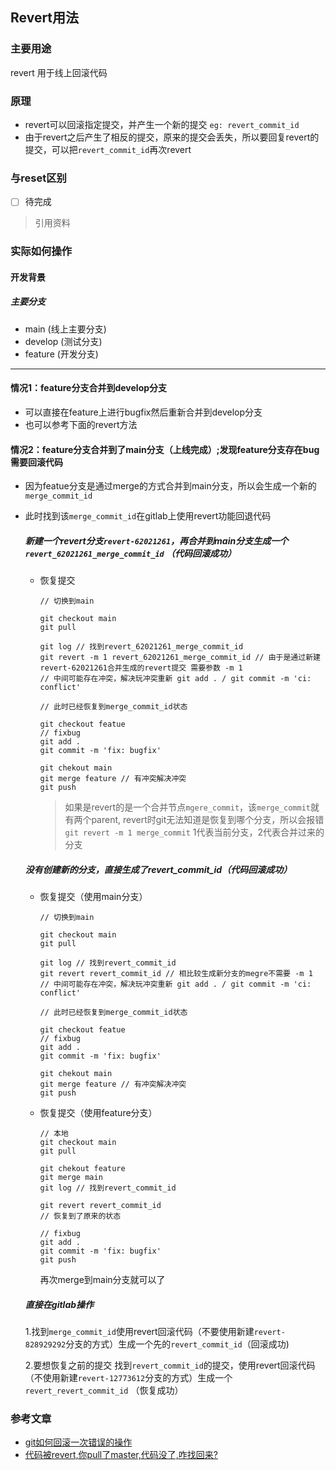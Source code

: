 ## Revert用法

### 主要用途
revert 用于线上回滚代码

### 原理
- revert可以回滚指定提交，并产生一个新的提交 `eg: revert_commit_id`
- 由于revert之后产生了相反的提交，原来的提交会丢失，所以要回复revert的提交，可以把`revert_commit_id`再次revert

### 与reset区别
- [ ] 待完成
> 引用资料

### 实际如何操作

#### 开发背景

##### 主要分支
  - main (线上主要分支)
  - develop (测试分支)
  - feature (开发分支)

***
#### 情况1：feature分支合并到develop分支
  - 可以直接在feature上进行bugfix然后重新合并到develop分支
  - 也可以参考下面的revert方法

#### 情况2：feature分支合并到了main分支（上线完成）;发现feature分支存在bug需要回滚代码

- 因为featue分支是通过merge的方式合并到main分支，所以会生成一个新的`merge_commit_id`

- 此时找到该`merge_commit_id`在gitlab上使用revert功能回退代码
  ##### 新建一个revert分支`revert-62021261`，再合并到main分支生成一个`revert_62021261_merge_commit_id` （代码回滚成功）
    - 恢复提交
      ```
      // 切换到main
      
      git checkout main
      git pull
      
      git log // 找到revert_62021261_merge_commit_id
      git revert -m 1 revert_62021261_merge_commit_id // 由于是通过新建revert-62021261合并生成的revert提交 需要参数 -m 1 
      // 中间可能存在冲突，解决玩冲突重新 git add . / git commit -m 'ci: conflict'
      
      // 此时已经恢复到merge_commit_id状态
      
      git checkout featue
      // fixbug
      git add .
      git commit -m 'fix: bugfix'
      
      git chekout main
      git merge feature // 有冲突解决冲突
      git push
      ```
      > 如果是revert的是一个合并节点`mgere_commit`，该`merge_commit`就有两个parent, revert时git无法知道是恢复到哪个分支，所以会报错
      > `git revert -m 1 merge_commit`
      > 1代表当前分支，2代表合并过来的分支
  ##### 没有创建新的分支，直接生成了revert_commit_id（代码回滚成功）
    - 恢复提交（使用main分支）
      ```
      // 切换到main
      
      git checkout main
      git pull
      
      git log // 找到revert_commit_id
      git revert revert_commit_id // 相比较生成新分支的megre不需要 -m 1
      // 中间可能存在冲突，解决玩冲突重新 git add . / git commit -m 'ci: conflict'
      
      // 此时已经恢复到merge_commit_id状态
      
      git checkout featue
      // fixbug
      git add .
      git commit -m 'fix: bugfix'
      
      git chekout main
      git merge feature // 有冲突解决冲突
      git push
      ```
     - 恢复提交（使用feature分支）
       ```
       // 本地
       git checkout main
       git pull
       
       git chekout feature
       git merge main
       git log // 找到revert_commit_id
       
       git revert revert_commit_id
       // 恢复到了原来的状态
       
       // fixbug
       git add .
       git commit -m 'fix: bugfix'
       git push
       
       ```
       再次merge到main分支就可以了
       
   ##### 直接在gitlab操作
   
  1.找到`merge_commit_id`使用revert回滚代码（不要使用新建`revert-828929292`分支的方式）生成一个先的`revert_commit_id`（回滚成功)
  
  2.要想恢复之前的提交 找到`revert_commit_id`的提交，使用revert回滚代码（不使用新建`revert-12773612`分支的方式）生成一个`revert_revert_commit_id` （恢复成功）

### 参考文章
- [git如何回滚一次错误的操作](https://juejin.cn/post/6844903647390744589)
- [代码被revert,你pull了master,代码没了,咋找回来?](https://juejin.cn/post/6856039543628693517)

